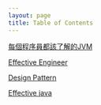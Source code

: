 ```yaml
---
layout: page
title: Table of Contents
---
```


[每個程序員都該了解的JVM](/toc/jvm/)

[Effective Engineer](/toc/effective_engineer/)

[Design Pattern](/toc/design_pattern/)

[Effective java](/toc/effective_java)

